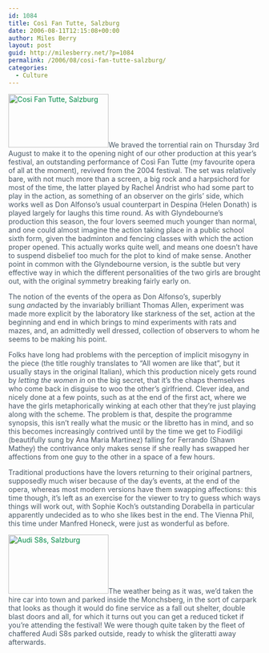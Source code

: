 ```yaml
---
id: 1084
title: Così Fan Tutte, Salzburg
date: 2006-08-11T12:15:08+00:00
author: Miles Berry
layout: post
guid: http://milesberry.net/?p=1084
permalink: /2006/08/cosi-fan-tutte-salzburg/
categories:
  - Culture
---
```

<p style="color: #495865;">
  <a style="color: #008947;" href="http://web.archive.org/web/20061102114756/http://www.flickr.com/photos/mberry/212386314/"><img class="floatLeft alignleft" src="http://web.archive.org/web/20061102114756im_/http://static.flickr.com/79/212385893_23ad1da9f9_m.jpg" alt="Cosi Fan Tutte, Salzburg" width="200" height="107" border="0" /></a>We braved the torrential rain on Thursday 3rd August to make it to the opening night of our other production at this year&#8217;s festival, an outstanding performance of Così Fan Tutte (my favourite opera of all at the moment), revived from the 2004 festival. The set was relatively bare, with not much more than a screen, a big rock and a harpsichord for most of the time, the latter played by Rachel Andrist who had some part to play in the action, as something of an observer on the girls&#8217; side, which works well as Don Alfonso&#8217;s usual counterpart in Despina (Helen Donath) is played largely for laughs this time round. As with Glyndebourne&#8217;s production this season, the four lovers seemed much younger than normal, and one could almost imagine the action taking place in a public school sixth form, given the badminton and fencing classes with which the action proper opened. This actually works quite well, and means one doesn&#8217;t have to suspend disbelief too much for the plot to kind of make sense. Another point in common with the Glyndebourne version, is the subtle but very effective way in which the different personalities of the two girls are brought out, with the original symmetry breaking fairly early on.
</p>

<p style="color: #495865;">
  The notion of the events of the opera as Don Alfonso&#8217;s, superbly sung <em>and</em>acted by the invariably brilliant Thomas Allen, experiment was made more explicit by the laboratory like starkness of the set, action at the beginning and end in which brings to mind experiments with rats and mazes, and, an admittedly well dressed, collection of observers to whom he seems to be making his point.
</p>

<p style="color: #495865;">
  Folks have long had problems with the perception of implicit misogyny in the piece (the title roughly translates to &#8220;All women are like that&#8221;, but it usually stays in the original Italian), which this production nicely gets round by <em>letting the women in</em> on the big secret, that it&#8217;s the chaps themselves who come back in disguise to woo the other&#8217;s girlfriend. Clever idea, and nicely done at a few points, such as at the end of the first act, where we have the girls metaphorically winking at each other that they&#8217;re just playing along with the scheme. The problem is that, despite the programme synopsis, this isn&#8217;t really what the music or the libretto has in mind, and so this becomes increasingly contrived until by the time we get to Fiodiligi (beautifully sung by Ana Maria Martinez) falling for Ferrando (Shawn Mathey) the contrivance only makes sense if she really has swapped her affections from one guy to the other in a space of a few hours.
</p>

<p style="color: #495865;">
  Traditional productions have the lovers returning to their original partners, supposedly much wiser because of the day&#8217;s events, at the end of the opera, whereas most modern versions have them swapping affections: this time though, it&#8217;s left as an exercise for the viewer to try to guess which ways things will work out, with Sophie Koch&#8217;s outstanding Dorabella in particular apparently undecided as to who she likes best in the end. The Vienna Phil, this time under Manfred Honeck, were just as wonderful as before.
</p>

<p style="color: #495865;">
  <a style="color: #008947;" href="http://web.archive.org/web/20061102114756/http://www.flickr.com/photos/mberry/212384772/"><img class="floatLeft alignleft" src="http://web.archive.org/web/20061102114756im_/http://static.flickr.com/98/212384772_6d16b2313a_m.jpg" alt="Audi S8s, Salzburg" width="200" height="118" border="0" /></a>The weather being as it was, we&#8217;d taken the hire car into town and parked inside the Monchsberg, in the sort of carpark that looks as though it would do fine service as a fall out shelter, double blast doors and all, for which it turns out you can get a reduced ticket if you&#8217;re attending the festival! We were though quite taken by the fleet of chaffered Audi S8s parked outside, ready to whisk the gliteratti away afterwards.
</p>